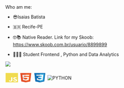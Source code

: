 ## 
Who am me:

- 😎Isaias Batista 
- 🇧🇷 Recife-PE
- 🤓📚 Native Reader. Link for my Skoob: https://www.skoob.com.br/usuario/8899899


- 🧑🏻‍💻 Student Frontend , Python and Data Analytics



 <div>
  
   <img height="180em" src="https://github-readme-stats.vercel.app/api/top-langs/?username=isaiasbatista1&layout=compact&langs_count=6&theme=tokyonight"/>

</div>
<div style="display: inline_block"><br>
  <img align="center" alt="Js" height="30" width="40" src="https://raw.githubusercontent.com/devicons/devicon/master/icons/javascript/javascript-plain.svg">
  <img align="center" alt="HTML" height="30" width="40" src="https://raw.githubusercontent.com/devicons/devicon/master/icons/html5/html5-original.svg">
  <img align="center" alt="CSS" height="30" width="40" src="https://raw.githubusercontent.com/devicons/devicon/master/icons/css3/css3-original.svg">
  <img align="center" alt="PYTHON" height="30" width="40" src="https://cdn.jsdelivr.net/gh/devicons/devicon/icons/python/python-original.svg" />
</div>
 <br>
</div>

